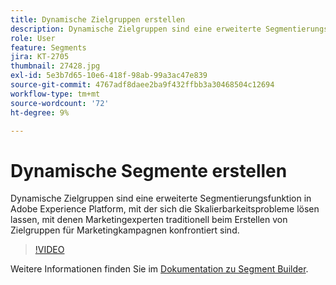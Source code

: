 ```yaml
---
title: Dynamische Zielgruppen erstellen
description: Dynamische Zielgruppen sind eine erweiterte Segmentierungsfunktion in Adobe Experience Platform, mit der sich die Skalierbarkeitsprobleme lösen lassen, mit denen Marketingexperten traditionell beim Erstellen von Zielgruppen für Marketingkampagnen konfrontiert sind.
role: User
feature: Segments
jira: KT-2705
thumbnail: 27428.jpg
exl-id: 5e3b7d65-10e6-418f-98ab-99a3ac47e839
source-git-commit: 4767adf8daee2ba9f432ffbb3a30468504c12694
workflow-type: tm+mt
source-wordcount: '72'
ht-degree: 9%

---
```


# Dynamische Segmente erstellen

Dynamische Zielgruppen sind eine erweiterte Segmentierungsfunktion in Adobe Experience Platform, mit der sich die Skalierbarkeitsprobleme lösen lassen, mit denen Marketingexperten traditionell beim Erstellen von Zielgruppen für Marketingkampagnen konfrontiert sind.

>[!VIDEO](https://video.tv.adobe.com/v/27428?quality=12&learn=on)

Weitere Informationen finden Sie im [Dokumentation zu Segment Builder](https://experienceleague.adobe.com/docs/experience-platform/segmentation/ui/segment-builder.html?lang=de).
